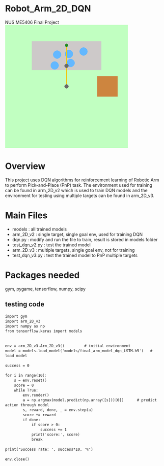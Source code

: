 # Robot_Arm_2D_DQN
NUS ME5406 Final Project  
<img src="https://github.com/chifongip/Robot_Arm_2D_DQN/blob/main/5_objects.gif" width="400" height="400"/>

# Overview
This project uses DQN algorithms for reinforcement learning of Robotic Arm to perform Pick-and-Place (PnP) task. The environment used for training can be found in arm_2D_v2 which is used to train DQN models and the environment for testing using multiple targets can be found in arm_2D_v3.

# Main Files
- models      : all trained models
- arm_2D_v2   : single target, single goal env, used for training DQN
- dqn.py      : modify and run the file to train, result is stored in models folder
- test_dqn_v2.py : test the trained model
- arm_2D_v3   : multiple targets, single goal env, not for training
- test_dqn_v3.py : test the trained model to PnP multiple targets

# Packages needed
gym, pygame, tensorflow, numpy, scipy

## testing code
```
import gym
import arm_2D_v3
import numpy as np
from tensorflow.keras import models


env = arm_2D_v3.Arm_2D_v3()         # initial environment 
model = models.load_model('models/final_arm_model_dqn_LSTM.h5')   # load model 

success = 0 

for i in range(10):
    s = env.reset()
    score = 0
    while True:
        env.render()
        a = np.argmax(model.predict(np.array([s]))[0])      # predict action through model 
        s, reward, done, _ = env.step(a)
        score += reward
        if done:
            if score > 0:
                success += 1
            print('score:', score)
            break

print('Success rate: ', success*10, '%')

env.close()
```
